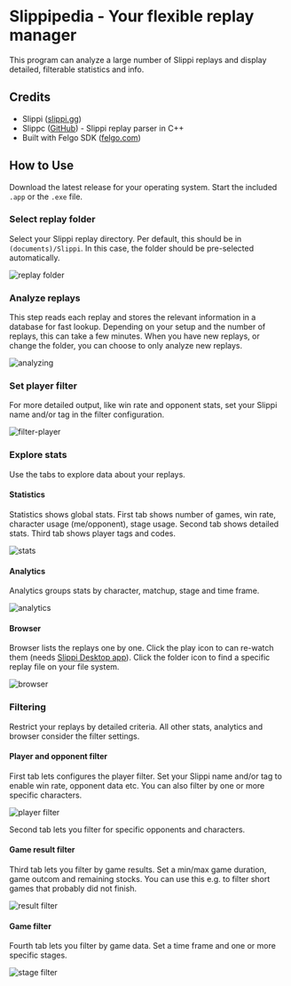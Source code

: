 # Slippipedia - Your flexible replay manager

This program can analyze a large number of Slippi replays and display detailed, filterable statistics and info.

## Credits

* Slippi ([slippi.gg](https://slippi.gg))
* Slippc ([GitHub](https://github.com/pcrain/slippc)) - Slippi replay parser in C++
* Built with Felgo SDK ([felgo.com](https://felgo.com))

## How to Use

Download the latest release for your operating system. Start the included `.app` or the `.exe` file.

### Select replay folder

Select your Slippi replay directory. Per default, this should be in `(documents)/Slippi`. In this case, the folder should be pre-selected automatically.

![replay folder](images/replay-folder.png)

### Analyze replays

This step reads each replay and stores the relevant information in a database for fast lookup. Depending on your setup and the number of replays, this can take a few minutes.
When you have new replays, or change the folder, you can choose to only analyze new replays.

![analyzing](images/analyzing.png)

### Set player filter

For more detailed output, like win rate and opponent stats, set your Slippi name and/or tag in the filter configuration.

![filter-player](images/filter-player.png)

### Explore stats

Use the tabs to explore data about your replays. 

#### Statistics

Statistics shows global stats. First tab shows number of games, win rate, character usage (me/opponent), stage usage. Second tab shows detailed stats. Third tab shows player tags and codes.

![stats](images/stats.png)

#### Analytics

Analytics groups stats by character, matchup, stage and time frame. 

![analytics](images/analytics.png)

#### Browser

Browser lists the replays one by one. Click the play icon to can re-watch them (needs [Slippi Desktop app](https://github.com/project-slippi/slippi-desktop-app)). Click the folder icon to find a specific replay file on your file system.

![browser](images/browser.png)

### Filtering

Restrict your replays by detailed criteria. All other stats, analytics and browser consider the filter settings.

#### Player and opponent filter

First tab lets configures the player filter. Set your Slippi name and/or tag to enable win rate, opponent data etc. You can also filter by one or more specific characters.

![player filter](images/filter-player.png)

Second tab lets you filter for specific opponents and characters.

#### Game result filter

Third tab lets you filter by game results. Set a min/max game duration, game outcom and remaining stocks. You can use this e.g. to filter short games that probably did not finish.

![result filter](images/filter-result.png)

#### Game filter

Fourth tab lets you filter by game data. Set a time frame and one or more specific stages.

![stage filter](images/filter-stage.png)
